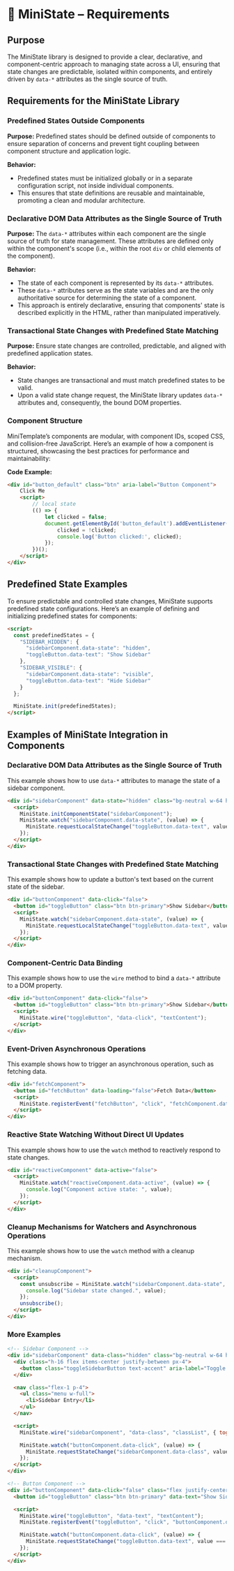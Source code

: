 
# 📜 MiniState – Requirements

## Purpose

The MiniState library is designed to provide a clear, declarative, and component-centric approach to managing state across a UI, ensuring that state changes are predictable, isolated within components, and entirely driven by `data-*` attributes as the single source of truth.

## Requirements for the MiniState Library

### Predefined States Outside Components

**Purpose:** Predefined states should be defined outside of components to ensure separation of concerns and prevent tight coupling between component structure and application logic.

**Behavior:**
- Predefined states must be initialized globally or in a separate configuration script, not inside individual components.
- This ensures that state definitions are reusable and maintainable, promoting a clean and modular architecture.

### Declarative DOM Data Attributes as the Single Source of Truth

**Purpose:** The `data-*` attributes within each component are the single source of truth for state management. These attributes are defined only within the component's scope (i.e., within the root `div` or child elements of the component).

**Behavior:**
- The state of each component is represented by its `data-*` attributes.
- These `data-*` attributes serve as the state variables and are the only authoritative source for determining the state of a component.
- This approach is entirely declarative, ensuring that components' state is described explicitly in the HTML, rather than manipulated imperatively.

### Transactional State Changes with Predefined State Matching

**Purpose:** Ensure state changes are controlled, predictable, and aligned with predefined application states.

**Behavior:**
- State changes are transactional and must match predefined states to be valid.
- Upon a valid state change request, the MiniState library updates `data-*` attributes and, consequently, the bound DOM properties.

### Component Structure

MiniTemplate’s components are modular, with component IDs, scoped CSS, and collision-free JavaScript. Here’s an example of how a component is structured, showcasing the best practices for performance and maintainability:

**Code Example:**

```html
<div id="button_default" class="btn" aria-label="Button Component">
    Click Me
    <script>
        // local state
        (() => {
            let clicked = false;
            document.getElementById('button_default').addEventListener('click', () => {
                clicked = !clicked;
                console.log('Button clicked:', clicked);
            });
        })();
    </script>
</div>
```

## Predefined State Examples

To ensure predictable and controlled state changes, MiniState supports predefined state configurations. Here’s an example of defining and initializing predefined states for components:

```html
<script>
  const predefinedStates = {
    "SIDEBAR_HIDDEN": {
      "sidebarComponent.data-state": "hidden",
      "toggleButton.data-text": "Show Sidebar"
    },
    "SIDEBAR_VISIBLE": {
      "sidebarComponent.data-state": "visible",
      "toggleButton.data-text": "Hide Sidebar"
    }
  };

  MiniState.init(predefinedStates);
</script>
```

## Examples of MiniState Integration in Components

### Declarative DOM Data Attributes as the Single Source of Truth

This example shows how to use `data-*` attributes to manage the state of a sidebar component.

```html
<div id="sidebarComponent" data-state="hidden" class="bg-neutral w-64 h-full hidden">
  <script>
    MiniState.initComponentState("sidebarComponent");
    MiniState.watch("sidebarComponent.data-state", (value) => {
      MiniState.requestLocalStateChange("toggleButton.data-text", value === "hidden" ? "Show Sidebar" : "Hide Sidebar");
    });
  </script>
</div>
```

### Transactional State Changes with Predefined State Matching

This example shows how to update a button's text based on the current state of the sidebar.

```html
<div id="buttonComponent" data-click="false">
  <button id="toggleButton" class="btn btn-primary">Show Sidebar</button>
  <script>
    MiniState.watch("sidebarComponent.data-state", (value) => {
      MiniState.requestLocalStateChange("toggleButton.data-text", value === "hidden" ? "Show Sidebar" : "Hide Sidebar");
    });
  </script>
</div>
```

### Component-Centric Data Binding

This example shows how to use the `wire` method to bind a `data-*` attribute to a DOM property.

```html
<div id="buttonComponent" data-click="false">
  <button id="toggleButton" class="btn btn-primary">Show Sidebar</button>
  <script>
    MiniState.wire("toggleButton", "data-click", "textContent");
  </script>
</div>
```

### Event-Driven Asynchronous Operations

This example shows how to trigger an asynchronous operation, such as fetching data.

```html
<div id="fetchComponent">
  <button id="fetchButton" data-loading="false">Fetch Data</button>
  <script>
    MiniState.registerEvent("fetchButton", "click", "fetchComponent.data-loading");
  </script>
</div>
```

### Reactive State Watching Without Direct UI Updates

This example shows how to use the `watch` method to reactively respond to state changes.

```html
<div id="reactiveComponent" data-active="false">
  <script>
    MiniState.watch("reactiveComponent.data-active", (value) => {
      console.log("Component active state: ", value);
    });
  </script>
</div>
```

### Cleanup Mechanisms for Watchers and Asynchronous Operations

This example shows how to use the `watch` method with a cleanup mechanism.

```html
<div id="cleanupComponent">
  <script>
    const unsubscribe = MiniState.watch("sidebarComponent.data-state", (value) => {
      console.log("Sidebar state changed.", value);
    });
    unsubscribe();
  </script>
</div>
```
### More Examples
```html
<!-- Sidebar Component -->
<div id="sidebarComponent" data-class="hidden" class="bg-neutral w-64 h-full fixed top-0 left-0 flex flex-col justify-between transform transition-transform duration-300 ease-in-out z-10 hidden">
  <div class="h-16 flex items-center justify-between px-4">
    <button class="toggleSidebarButton text-accent" aria-label="Toggle Sidebar">☰</button>
  </div>

  <nav class="flex-1 p-4">
    <ul class="menu w-full">
      <li>Sidebar Entry</li>
    </ul>
  </nav>

  <script>
    MiniState.wire("sidebarComponent", "data-class", "classList", { toggleClass: "hidden" });

    MiniState.watch("buttonComponent.data-click", (value) => {
      MiniState.requestStateChange("sidebarComponent.data-class", value === "true" ? "" : "hidden");
    });
  </script>
</div>

<!-- Button Component -->
<div id="buttonComponent" data-click="false" class="flex justify-center items-center w-full h-full">
  <button id="toggleButton" class="btn btn-primary" data-text="Show Sidebar">Show Sidebar</button>

  <script>
    MiniState.wire("toggleButton", "data-text", "textContent");
    MiniState.registerEvent("toggleButton", "click", "buttonComponent.data-click");

    MiniState.watch("buttonComponent.data-click", (value) => {
      MiniState.requestStateChange("toggleButton.data-text", value === "true" ? "Hide Sidebar" : "Show Sidebar");
    });
  </script>
</div>
```

